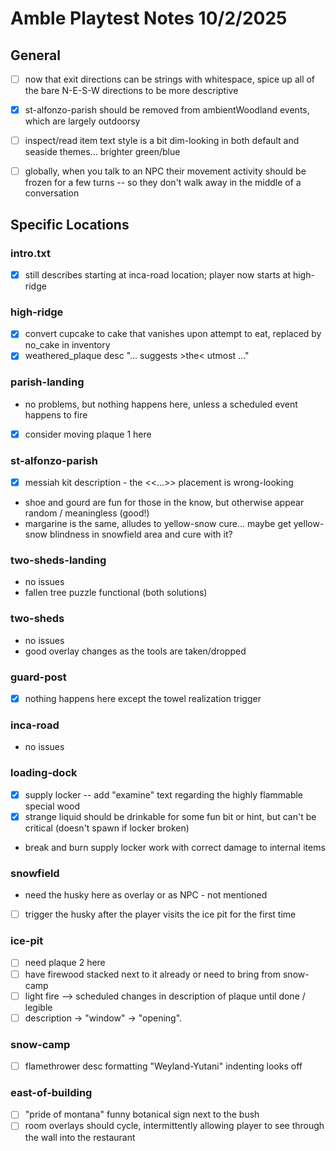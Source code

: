 # Amble Playtest Notes 10/2/2025

## General
- [ ] now that exit directions can be strings with whitespace, spice up all of the bare N-E-S-W directions to be more descriptive
- [x] st-alfonzo-parish should be removed from ambientWoodland events, which are largely outdoorsy
- [ ] inspect/read item text style is a bit dim-looking in both default and seaside themes... brighter green/blue
- [ ] globally, when you talk to an NPC their movement activity should be frozen for a few turns -- so they don't walk away in the middle of a conversation


## Specific Locations

### intro.txt
- [x] still describes starting at inca-road location; player now starts at high-ridge

### high-ridge
- [x] convert cupcake to cake that vanishes upon attempt to eat, replaced by no_cake in inventory
- [x] weathered_plaque desc "... suggests >the< utmost ..."

### parish-landing
- no problems, but nothing happens here, unless a scheduled event happens to fire
- [x] consider moving plaque 1 here

### st-alfonzo-parish
- [x] messiah kit description - the <<...>> placement is wrong-looking
- shoe and gourd are fun for those in the know, but otherwise appear random / meaningless (good!)
- margarine is the same, alludes to yellow-snow cure... maybe get yellow-snow blindness in snowfield area and cure with it?

### two-sheds-landing
- no issues
- fallen tree puzzle functional (both solutions)

### two-sheds
- no issues
- good overlay changes as the tools are taken/dropped

### guard-post
- [x] nothing happens here except the towel realization trigger

### inca-road
- no issues

### loading-dock
- [x] supply locker -- add "examine" text regarding the highly flammable special wood
- [x] strange liquid should be drinkable for some fun bit or hint, but can't be critical (doesn't spawn if locker broken)
- break and burn supply locker work with correct damage to internal items

### snowfield
- need the husky here as overlay or as NPC - not mentioned
- [ ] trigger the husky after the player visits the ice pit for the first time

### ice-pit
- [ ] need plaque 2 here
- [ ] have firewood stacked next to it already or need to bring from snow-camp
- [ ] light fire --> scheduled changes in description of plaque until done / legible
- [ ] description -> "window" -> "opening".

### snow-camp
- [ ] flamethrower desc formatting "Weyland-Yutani" indenting looks off

### east-of-building
- [ ] "pride of montana" funny botanical sign next to the bush
- [ ] room overlays should cycle, intermittently allowing player to see through the wall into the restaurant

<save playtest>
